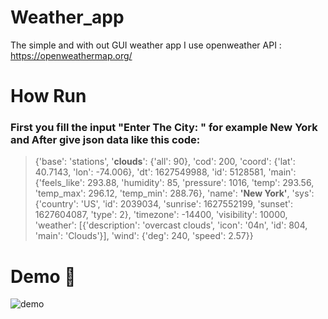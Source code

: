 # Weather_app
The simple and with out GUI weather app
I use openweather API : https://openweathermap.org/ 
# How Run
### First you fill the input "Enter The City: " for example **New York** and After give json data like this code: 
> {'base': 'stations',
 '**clouds**': {'all': 90},
 'cod': 200,
 'coord': {'lat': 40.7143, 'lon': -74.006},
 'dt': 1627549988,
 'id': 5128581,
 'main': {'feels_like': 293.88,
          'humidity': 85,
          'pressure': 1016,
          'temp': 293.56,
          'temp_max': 296.12,
          'temp_min': 288.76},
 'name': **'New York'**,
 'sys': {'country': 'US',
         'id': 2039034,
         'sunrise': 1627552199,
         'sunset': 1627604087,
         'type': 2},
 'timezone': -14400,
 'visibility': 10000,
 'weather': [{'description': 'overcast clouds',
              'icon': '04n',
              'id': 804,
              'main': 'Clouds'}],
 'wind': {'deg': 240, 'speed': 2.57}}

# Demo 🎉
![demo](https://user-images.githubusercontent.com/77124662/129491298-2ace56ab-852f-4c0d-bdf8-01fa2e87f6cd.PNG)

